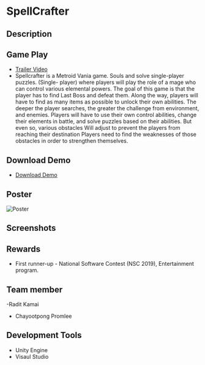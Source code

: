 # SpellCrafter
## Description

## Game Play
- [Trailer Video](https://www.youtube.com/watch?v=n2aRTP6vv8A&ab_channel=ChayootpongPromlee) 
- Spellcrafter is a Metroid Vania game. Souls and solve single-player puzzles. (Single-
player) where players will play the role of a mage who can control various elemental powers.
The goal of this game is that the player has to find Last Boss and defeat them. Along the way,
players will have to find as many items as possible to unlock their own abilities. The deeper the
player searches, the greater the challenge from environment, and enemies. Players will have to
use their own control abilities, change their elements in battle, and solve puzzles based on
their abilities. But even so, various obstacles Will adjust to prevent the players from reaching
their destination Players need to find the weaknesses of those obstacles in order to strengthen
themselves.
## Download Demo
- [Download Demo](https://drive.google.com/file/d/1ADvRK0THjp90g4cIHDPJjsSND7y6Iocj/view)
## Poster
![Poster]()
## Screenshots

## Rewards
- First runner-up - National Software Contest (NSC 2019), Entertainment program.
## Team member
-Radit Kamai
- Chayootpong Promlee
## Development Tools
- Unity Engine 
- Visaul Studio

